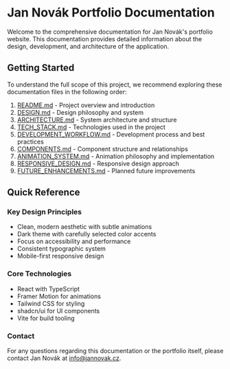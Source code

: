 
# Jan Novák Portfolio Documentation

Welcome to the comprehensive documentation for Jan Novák's portfolio website. This documentation provides detailed information about the design, development, and architecture of the application.

## Getting Started

To understand the full scope of this project, we recommend exploring these documentation files in the following order:

1. [README.md](./README.md) - Project overview and introduction
2. [DESIGN.md](./DESIGN.md) - Design philosophy and system
3. [ARCHITECTURE.md](./ARCHITECTURE.md) - System architecture and structure
4. [TECH_STACK.md](./TECH_STACK.md) - Technologies used in the project
5. [DEVELOPMENT_WORKFLOW.md](./DEVELOPMENT_WORKFLOW.md) - Development process and best practices
6. [COMPONENTS.md](./COMPONENTS.md) - Component structure and relationships
7. [ANIMATION_SYSTEM.md](./ANIMATION_SYSTEM.md) - Animation philosophy and implementation
8. [RESPONSIVE_DESIGN.md](./RESPONSIVE_DESIGN.md) - Responsive design approach
9. [FUTURE_ENHANCEMENTS.md](./FUTURE_ENHANCEMENTS.md) - Planned future improvements

## Quick Reference

### Key Design Principles
- Clean, modern aesthetic with subtle animations
- Dark theme with carefully selected color accents
- Focus on accessibility and performance
- Consistent typographic system
- Mobile-first responsive design

### Core Technologies
- React with TypeScript
- Framer Motion for animations
- Tailwind CSS for styling
- shadcn/ui for UI components
- Vite for build tooling

### Contact

For any questions regarding this documentation or the portfolio itself, please contact Jan Novák at [info@jannovak.cz](mailto:info@jannovak.cz).
